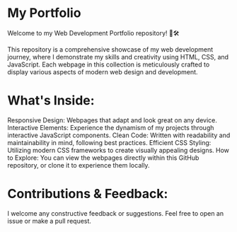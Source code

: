 # My Portfolio
Welcome to my Web Development Portfolio repository! 🎨🛠️

This repository is a comprehensive showcase of my web development journey, where I demonstrate my skills and creativity using HTML, CSS, and JavaScript. Each webpage in this collection is meticulously crafted to display various aspects of modern web design and development.

# What's Inside:
Responsive Design: Webpages that adapt and look great on any device.
Interactive Elements: Experience the dynamism of my projects through interactive JavaScript components.
Clean Code: Written with readability and maintainability in mind, following best practices.
Efficient CSS Styling: Utilizing modern CSS frameworks to create visually appealing designs.
How to Explore:
You can view the webpages directly within this GitHub repository, or clone it to experience them locally.

# Contributions & Feedback:
I welcome any constructive feedback or suggestions. Feel free to open an issue or make a pull request.

